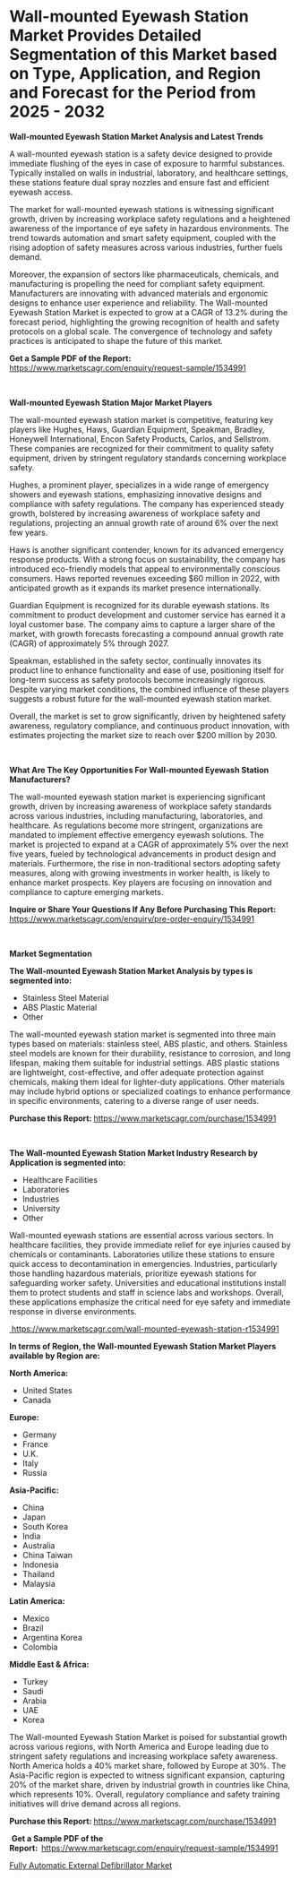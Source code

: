 <p><h1>Wall-mounted Eyewash Station Market Provides Detailed Segmentation of this Market based on Type, Application, and Region and Forecast for the Period from 2025 - 2032</h1></p><p><strong>Wall-mounted Eyewash Station Market Analysis and Latest Trends</strong></p>
<p><p>A wall-mounted eyewash station is a safety device designed to provide immediate flushing of the eyes in case of exposure to harmful substances. Typically installed on walls in industrial, laboratory, and healthcare settings, these stations feature dual spray nozzles and ensure fast and efficient eyewash access. </p><p>The market for wall-mounted eyewash stations is witnessing significant growth, driven by increasing workplace safety regulations and a heightened awareness of the importance of eye safety in hazardous environments. The trend towards automation and smart safety equipment, coupled with the rising adoption of safety measures across various industries, further fuels demand. </p><p>Moreover, the expansion of sectors like pharmaceuticals, chemicals, and manufacturing is propelling the need for compliant safety equipment. Manufacturers are innovating with advanced materials and ergonomic designs to enhance user experience and reliability. The Wall-mounted Eyewash Station Market is expected to grow at a CAGR of 13.2% during the forecast period, highlighting the growing recognition of health and safety protocols on a global scale. The convergence of technology and safety practices is anticipated to shape the future of this market.</p></p>
<p><strong>Get a Sample PDF of the Report:&nbsp;</strong> <a href="https://www.marketscagr.com/enquiry/request-sample/1534991?utm_campaign=2782&utm_medium=2&utm_source=Github&utm_content=ia&utm_term=04032025&utm_id=wall-mounted-eyewash-station">https://www.marketscagr.com/enquiry/request-sample/1534991</a></p>
<p>&nbsp;</p>
<p><strong>Wall-mounted Eyewash Station Major Market Players</strong></p>
<p><p>The wall-mounted eyewash station market is competitive, featuring key players like Hughes, Haws, Guardian Equipment, Speakman, Bradley, Honeywell International, Encon Safety Products, Carlos, and Sellstrom. These companies are recognized for their commitment to quality safety equipment, driven by stringent regulatory standards concerning workplace safety.</p><p>Hughes, a prominent player, specializes in a wide range of emergency showers and eyewash stations, emphasizing innovative designs and compliance with safety regulations. The company has experienced steady growth, bolstered by increasing awareness of workplace safety and regulations, projecting an annual growth rate of around 6% over the next few years.</p><p>Haws is another significant contender, known for its advanced emergency response products. With a strong focus on sustainability, the company has introduced eco-friendly models that appeal to environmentally conscious consumers. Haws reported revenues exceeding $60 million in 2022, with anticipated growth as it expands its market presence internationally.</p><p>Guardian Equipment is recognized for its durable eyewash stations. Its commitment to product development and customer service has earned it a loyal customer base. The company aims to capture a larger share of the market, with growth forecasts forecasting a compound annual growth rate (CAGR) of approximately 5% through 2027.</p><p>Speakman, established in the safety sector, continually innovates its product line to enhance functionality and ease of use, positioning itself for long-term success as safety protocols become increasingly rigorous. Despite varying market conditions, the combined influence of these players suggests a robust future for the wall-mounted eyewash station market.</p><p>Overall, the market is set to grow significantly, driven by heightened safety awareness, regulatory compliance, and continuous product innovation, with estimates projecting the market size to reach over $200 million by 2030.</p></p>
<p>&nbsp;</p>
<p><strong>What Are The Key Opportunities For Wall-mounted Eyewash Station Manufacturers?</strong></p>
<p><p>The wall-mounted eyewash station market is experiencing significant growth, driven by increasing awareness of workplace safety standards across various industries, including manufacturing, laboratories, and healthcare. As regulations become more stringent, organizations are mandated to implement effective emergency eyewash solutions. The market is projected to expand at a CAGR of approximately 5% over the next five years, fueled by technological advancements in product design and materials. Furthermore, the rise in non-traditional sectors adopting safety measures, along with growing investments in worker health, is likely to enhance market prospects. Key players are focusing on innovation and compliance to capture emerging markets.</p></p>
<p><strong>Inquire or Share Your Questions If Any Before Purchasing This Report:</strong> <a href="https://www.marketscagr.com/enquiry/pre-order-enquiry/1534991?utm_campaign=2782&utm_medium=2&utm_source=Github&utm_content=ia&utm_term=04032025&utm_id=wall-mounted-eyewash-station">https://www.marketscagr.com/enquiry/pre-order-enquiry/1534991</a></p>
<p>&nbsp;</p>
<p><strong>Market Segmentation</strong></p>
<p><strong>The Wall-mounted Eyewash Station Market Analysis by types is segmented into:</strong></p>
<p><ul><li>Stainless Steel Material</li><li>ABS Plastic Material</li><li>Other</li></ul></p>
<p><p>The wall-mounted eyewash station market is segmented into three main types based on materials: stainless steel, ABS plastic, and others. Stainless steel models are known for their durability, resistance to corrosion, and long lifespan, making them suitable for industrial settings. ABS plastic stations are lightweight, cost-effective, and offer adequate protection against chemicals, making them ideal for lighter-duty applications. Other materials may include hybrid options or specialized coatings to enhance performance in specific environments, catering to a diverse range of user needs.</p></p>
<p><strong>Purchase this Report:&nbsp;</strong><a href="https://www.marketscagr.com/purchase/1534991?utm_campaign=2782&utm_medium=2&utm_source=Github&utm_content=ia&utm_term=04032025&utm_id=wall-mounted-eyewash-station">https://www.marketscagr.com/purchase/1534991</a></p>
<p>&nbsp;</p>
<p><strong>The Wall-mounted Eyewash Station Market Industry Research by Application is segmented into:</strong></p>
<p><ul><li>Healthcare Facilities</li><li>Laboratories</li><li>Industries</li><li>University</li><li>Other</li></ul></p>
<p><p>Wall-mounted eyewash stations are essential across various sectors. In healthcare facilities, they provide immediate relief for eye injuries caused by chemicals or contaminants. Laboratories utilize these stations to ensure quick access to decontamination in emergencies. Industries, particularly those handling hazardous materials, prioritize eyewash stations for safeguarding worker safety. Universities and educational institutions install them to protect students and staff in science labs and workshops. Overall, these applications emphasize the critical need for eye safety and immediate response in diverse environments.</p></p>
<p><a href="https://www.marketscagr.com/wall-mounted-eyewash-station-r1534991?utm_campaign=2782&utm_medium=2&utm_source=Github&utm_content=ia&utm_term=04032025&utm_id=wall-mounted-eyewash-station">&nbsp;https://www.marketscagr.com/wall-mounted-eyewash-station-r1534991</a></p>
<p><strong>In terms of Region, the Wall-mounted Eyewash Station Market Players available by Region are:</strong></p>
<p>
    <p> <strong> North America: </strong>
        <ul>
            <li>United States</li>
            <li>Canada</li>
        </ul>
        </p> 
    <p> <strong> Europe: </strong>
        <ul>
            <li>Germany</li>
            <li>France</li>
            <li>U.K.</li>
            <li>Italy</li>
            <li>Russia</li>
        </ul>
        </p> 
    <p> <strong> Asia-Pacific: </strong>
        <ul>
            <li>China</li>
            <li>Japan</li>
            <li>South Korea</li>
            <li>India</li>
            <li>Australia</li>
            <li>China Taiwan</li>
            <li>Indonesia</li>
            <li>Thailand</li>
            <li>Malaysia</li>
        </ul>
        </p> 
    <p> <strong> Latin America: </strong>
        <ul>
            <li>Mexico</li>
            <li>Brazil</li>
            <li>Argentina Korea</li>
            <li>Colombia</li>
        </ul>
        </p> 
    <p> <strong> Middle East & Africa: </strong>
        <ul>
            <li>Turkey</li>
            <li>Saudi</li>
            <li>Arabia</li>
            <li>UAE</li>
            <li>Korea</li>
        </ul>
    </p>
    </p>
<p><p>The Wall-mounted Eyewash Station Market is poised for substantial growth across various regions, with North America and Europe leading due to stringent safety regulations and increasing workplace safety awareness. North America holds a 40% market share, followed by Europe at 30%. The Asia-Pacific region is expected to witness significant expansion, capturing 20% of the market share, driven by industrial growth in countries like China, which represents 10%. Overall, regulatory compliance and safety training initiatives will drive demand across all regions.</p></p>
<p><strong>Purchase this Report: </strong><a href="https://www.marketscagr.com/purchase/1534991?utm_campaign=2782&utm_medium=2&utm_source=Github&utm_content=ia&utm_term=04032025&utm_id=wall-mounted-eyewash-station">https://www.marketscagr.com/purchase/1534991</a></p>
<p>&nbsp;<strong>Get a Sample PDF of the Report:&nbsp;&nbsp;</strong><a href="https://www.marketscagr.com/enquiry/request-sample/1534991?utm_campaign=2782&utm_medium=2&utm_source=Github&utm_content=ia&utm_term=04032025&utm_id=wall-mounted-eyewash-station">https://www.marketscagr.com/enquiry/request-sample/1534991</a></p>
<p><strong></strong></p>
<p><p><a href="https://github.com/raeezkenedz/Market-Research-Report-List-1/blob/main/fully-automatic-external-defibrillator-market.md?utm_campaign=2782&utm_medium=2&utm_source=Github&utm_content=ia&utm_term=04032025&utm_id=wall-mounted-eyewash-station">Fully Automatic External Defibrillator Market</a></p></p>